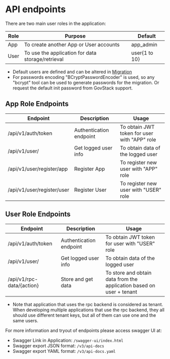 # API endpoints

There are two main user roles in the application:

| Role | Purpose                                            | Default       |
|------|----------------------------------------------------|---------------|
| App  | To create another App or User accounts             | app_admin     |
| User | To use the application for data storage/retrieval  | user{1 to 10} |

* Default users are defined and can be altered in [Migration](./../src/main/resources/db/migration/V2_0__create_init_data.sql)
* For passwords encoding "BCryptPasswordEncoder" is used, so any "bcrypt" tool can be used to generate passwords for the migration. Or request the default init password from GovStack support.

## App Role Endpoints

| Endpoint                   | Description             | Usage                                        |
|----------------------------|-------------------------|----------------------------------------------|
| /api/v1/auth/token         | Authentication endpoint | To obtain JWT token for user with "APP" role |
| /api/v1/user/              | Get logged user info    | To obtain data of the logged user            |
| /api/v1/user/register/app  | Register App            | To register new user with "APP" role         |
| /api/v1/user/register/user | Register User           | To register new user with "USER" role        |

## User Role Endpoints

| Endpoint                  | Description             | Usage                                                                |
|---------------------------|-------------------------|----------------------------------------------------------------------|
| /api/v1/auth/token        | Authentication endpoint | To obtain JWT token for user with "USER" role                        |
| /api/v1/user/             | Get logged user info    | To obtain data of the logged user                                    |
| /api/v1/rpc-data/{action} | Store and get data      | To store and obtain data from the application based on user + tenant |

* Note that application that uses the rpc backend is considered as tenant. When developing multiple applications that use the rpc backend, they all should use different tenant keys, but all of them can use one and the same users.

For more information and tryout of endpoints please access swagger UI at:

* Swagger Link in Application: `/swagger-ui/index.html`
* Swagger export JSON format: `/v3/api-docs`
* Swagger export YAML format: `/v3/api-docs.yaml`